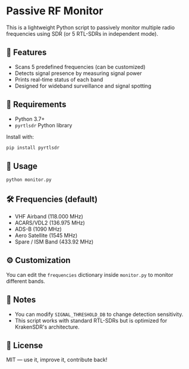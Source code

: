 # Passive RF Monitor

This is a lightweight Python script to passively monitor multiple radio frequencies using SDR (or 5 RTL-SDRs in independent mode).

## 📡 Features

- Scans 5 predefined frequencies (can be customized)
- Detects signal presence by measuring signal power
- Prints real-time status of each band
- Designed for wideband surveillance and signal spotting

## 🔧 Requirements

- Python 3.7+
- `pyrtlsdr` Python library

Install with:

```bash
pip install pyrtlsdr
```

## 🚀 Usage

```bash
python monitor.py
```

## 🛠 Frequencies (default)

- VHF Airband (118.000 MHz)
- ACARS/VDL2 (136.975 MHz)
- ADS-B (1090 MHz)
- Aero Satellite (1545 MHz)
- Spare / ISM Band (433.92 MHz)

## ⚙️ Customization

You can edit the `frequencies` dictionary inside `monitor.py` to monitor different bands.

## 📘 Notes

- You can modify `SIGNAL_THRESHOLD_DB` to change detection sensitivity.
- This script works with standard RTL-SDRs but is optimized for KrakenSDR's architecture.

## 👾 License

MIT — use it, improve it, contribute back!

